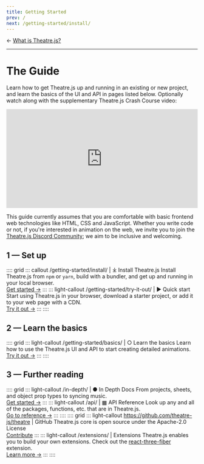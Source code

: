 ```yaml
---
title: Getting Started
prev: /
next: /getting-started/install/
---
```


← [What is Theatre.js?](/)

---

# <BookIcon/> The Guide

Learn how to get Theatre.js up and running in an existing or new project, and learn the basics of the UI and API in pages listed below. Optionally watch along with the supplementary Theatre.js Crash Course video:

<iframe style="width: 100%; height: 260px;" src="https://www.youtube.com/embed/icR9EIS1q34" title="YouTube video player" frameborder="0" allow="accelerometer; clipboard-write; encrypted-media; gyroscope; picture-in-picture" allowfullscreen>
 <a href="https://www.youtube.com/watch?v=icR9EIS1q34">Watch the Theatre.js Crash Course on YouTube</a>
</iframe>

This guide currently assumes that you are comfortable with basic frontend web technologies like HTML, CSS and JavaScript. Whether you write code or not, if you're interested in animation on the web, we invite you to join the [Theatre.js Discord Community](https://discord.gg/bm9f8F9Y9N); we aim to be inclusive and welcoming.

## 1 — Set up

:::: grid
::: callout /getting-started/install/ | ⤓ Install Theatre.js
Install Theatre.js from `npm` or `yarn`, build with a bundler, and get up and running in your local browser.<br>
[Get started →](/getting-started/install/)
:::
::: light-callout /getting-started/try-it-out/ | ▶ Quick start
Start using Theatre.js in your browser, download a starter project, or add it to your web page with a CDN.<br>
[Try it out →](/getting-started/try-it-out/)
:::
::::

## 2 — Learn the basics

:::: grid
::: light-callout /getting-started/basics/ | ○ Learn the basics
Learn how to use the Theatre.js UI and API to start creating detailed animations.<br>
[Try it out →](/getting-started/basics/)
:::
::::

## 3 — Further reading

:::: grid
::: light-callout /in-depth/ | ● In Depth Docs
From projects, sheets, and object prop types to syncing music.<br>
[Get started →](/in-depth/)
:::
::: light-callout /api/ | ▦ API Reference
Look up any and all of the packages, functions, etc. that are in Theatre.js.<br>
[Go to reference →](/api/)
:::
::::
:::: grid
::: light-callout https://github.com/theatre-js/theatre | <GitHubLogoIcon style="vertical-align: text-top"/> GitHub
Theatre.js core is open source under the Apache-2.0 License <LicenseIcon style="vertical-align: middle"/><br>
[Contribute](https://github.com/theatre-js/theatre)
:::
::: light-callout /extensions/ | <ExtensionIcon style="vertical-align: text-top"/> Extensions
Theatre.js enables you to build your own extensions. Check out the [react-three-fiber](extensions/r3f) extension.<br>
[Learn more →](/extensions/)
:::
::::
